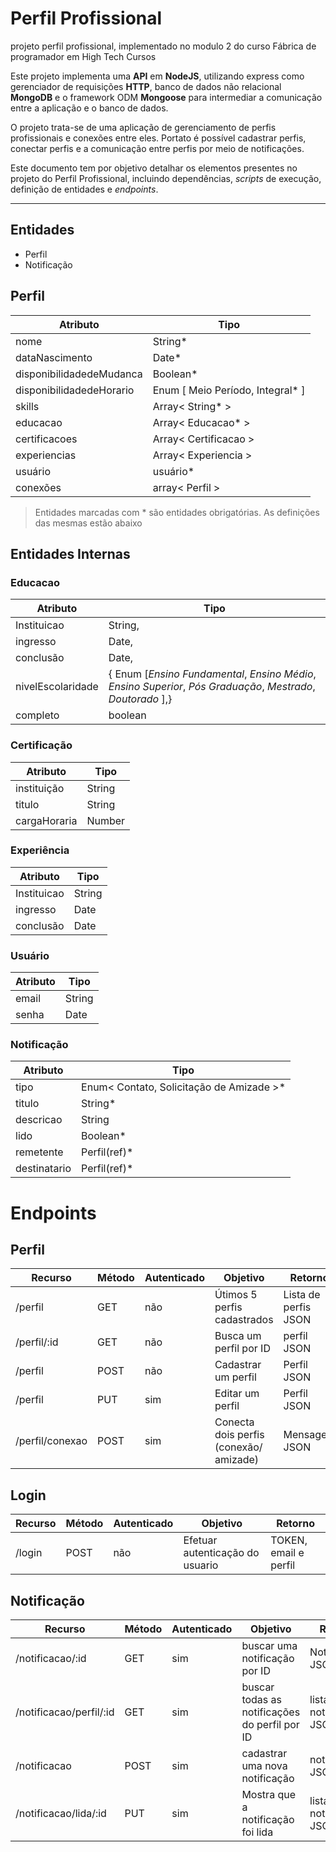 # Perfil Profissional

projeto perfil profissional, implementado no modulo 2 do curso Fábrica de programador em High Tech Cursos

Este projeto implementa uma **API** em **NodeJS**, utilizando  express como gerenciador de requisições **HTTP**, banco de  dados não relacional **MongoDB** e o framework ODM  **Mongoose** para intermediar a comunicação entre a  aplicação e o banco de dados.  

O projeto trata-se de uma  aplicação de gerenciamento de perfis profissionais e  conexões entre eles. Portato é possível cadastrar perfis, conectar perfis e a comunicação entre  perfis por meio de notificações.

Este documento tem por objetivo detalhar os elementos presentes no projeto do Perfil Profissional, incluindo dependências, *scripts* de execução, definição de entidades e *endpoints*.

---

## Entidades
- Perfil
- Notificação

## Perfil
Atributo | Tipo
--- | ---
nome| String*
dataNascimento| Date*
disponibilidadedeMudanca| Boolean*
disponibilidadedeHorario| Enum [ Meio Período, Integral* ]
skills| Array< String* >
educacao| Array< Educacao* >
certificacoes| Array< Certificacao >
experiencias| Array< Experiencia >
usuário | usuário*
conexões | array< Perfil >

> Entidades marcadas com * são entidades obrigatórias. As definições das mesmas estão abaixo

## Entidades Internas 

### Educacao

Atributo | Tipo
--- | ---
Instituicao| String,
ingresso| Date,
conclusão|  Date,
nivelEscolaridade| { Enum [*Ensino Fundamental*, *Ensino Médio*, *Ensino Superior*, *Pós Graduação*, *Mestrado*, *Doutorado* ],}
completo | boolean

### Certificação

Atributo | Tipo
---|---
instituição|String
titulo| String
cargaHoraria|Number

### Experiência

Atributo| Tipo
--- | ---
Instituicao| String
ingresso| Date
conclusão|  Date

### Usuário

Atributo| Tipo
--- | ---
email| String
senha| Date

### Notificação

Atributo| Tipo
--- | ---
tipo| Enum< Contato, Solicitação de Amizade >*
titulo| String*
descricao| String
lido| Boolean*
remetente| Perfil(ref)*
destinatario| Perfil(ref)*

# Endpoints

## Perfil 

Recurso | Método | Autenticado | Objetivo | Retorno
---|---|---|---|---
/perfil | GET | não |Útimos 5 perfis cadastrados | Lista de perfis JSON
/perfil/:id | GET | não | Busca um perfil por ID| perfil JSON
/perfil | POST | não | Cadastrar um perfil |Perfil JSON
/perfil | PUT | sim | Editar um perfil | Perfil JSON
/perfil/conexao | POST | sim | Conecta dois perfis (conexão/ amizade)| Mensagem JSON

## Login

Recurso | Método | Autenticado | Objetivo | Retorno
---|---|---|---|---
/login | POST | não |Efetuar autenticação do usuario | TOKEN, email e perfil

## Notificação

Recurso | Método | Autenticado | Objetivo | Retorno
---|---|---|---|---
/notificacao/:id | GET | sim |buscar uma notificação por ID | Notificação JSON
/notificacao/perfil/:id | GET | sim |buscar todas as notificações do perfil por ID | lista de notificações JSON
/notificacao | POST | sim |cadastrar uma nova notificação | notificação JSON
/notificacao/lida/:id | PUT | sim |Mostra que a notificação foi lida | lista de notificações JSON

